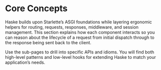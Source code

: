# Core Concepts

Haske builds upon Starlette’s ASGI foundations while layering ergonomic helpers for routing, requests, responses, middleware, and session management. This section explains how each component interacts so you can reason about the lifecycle of a request from initial dispatch through to the response being sent back to the client.

Use the sub-pages to drill into specific APIs and idioms. You will find both high-level patterns and low-level hooks for extending Haske to match your application’s needs.
